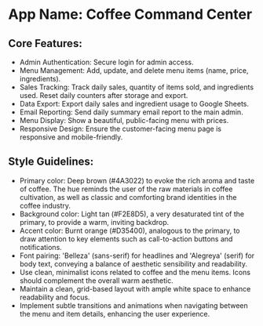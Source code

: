 # **App Name**: Coffee Command Center

## Core Features:

- Admin Authentication: Secure login for admin access.
- Menu Management: Add, update, and delete menu items (name, price, ingredients).
- Sales Tracking: Track daily sales, quantity of items sold, and ingredients used. Reset daily counters after storage and export.
- Data Export: Export daily sales and ingredient usage to Google Sheets.
- Email Reporting: Send daily summary email report to the main admin.
- Menu Display: Show a beautiful, public-facing menu with prices.
- Responsive Design: Ensure the customer-facing menu page is responsive and mobile-friendly.

## Style Guidelines:

- Primary color: Deep brown (#4A3022) to evoke the rich aroma and taste of coffee. The hue reminds the user of the raw materials in coffee cultivation, as well as classic and comforting brand identities in the coffee industry.
- Background color: Light tan (#F2E8D5), a very desaturated tint of the primary, to provide a warm, inviting backdrop.
- Accent color: Burnt orange (#D35400), analogous to the primary, to draw attention to key elements such as call-to-action buttons and notifications.
- Font pairing: 'Belleza' (sans-serif) for headlines and 'Alegreya' (serif) for body text, conveying a balance of aesthetic sensibility and readability.
- Use clean, minimalist icons related to coffee and the menu items. Icons should complement the overall warm aesthetic.
- Maintain a clean, grid-based layout with ample white space to enhance readability and focus.
- Implement subtle transitions and animations when navigating between the menu and item details, enhancing the user experience.